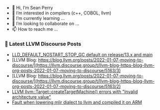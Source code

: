 - 👋 Hi, I’m Sean Perry
- 👀 I’m interested in compilers (c++, COBOL, llvm)
- 🌱 I’m currently learning ...
- 💞️ I’m looking to collaborate on ...
- 📫 How to reach me ...

<!---
s66perry/s66perry is a ✨ special ✨ repository because its `README.md` (this file) appears on your GitHub profile.
You can click the Preview link to take a look at your changes.
--->
### 📕 Latest LLVM Discourse Posts

<!-- DISCOURSE-LLVM:START -->
- [LLD_DEFAULT_NOSTART_STOP_GC default on release/13.x and main](https://llvm.discourse.group/t/lld-default-nostart-stop-gc-default-on-release-13-x-and-main/5369/1)
- [LLVM Blog: https://blog.llvm.org/posts/2022-01-07-moving-to-discourse/](https://llvm.discourse.group/t/llvm-blog-https-blog-llvm-org-posts-2022-01-07-moving-to-discourse/5163/3)
- [LLVM Blog: https://blog.llvm.org/posts/2022-01-07-moving-to-discourse/](https://llvm.discourse.group/t/llvm-blog-https-blog-llvm-org-posts-2022-01-07-moving-to-discourse/5163/2)
- [LLVM llvm::Target::createTargetMachine&lpar;&rpar; errors with &quot;Invalid architecture value&quot;](https://llvm.discourse.group/t/llvm-llvm-createtargetmachine-errors-with-invalid-architecture-value/5286/15)
- [Fault when lowering mlir dialect to llvm and compiled it on ARM](https://llvm.discourse.group/t/fault-when-lowering-mlir-dialect-to-llvm-and-compiled-it-on-arm/5217/8)
<!-- DISCOURSE-LLVM:END -->
